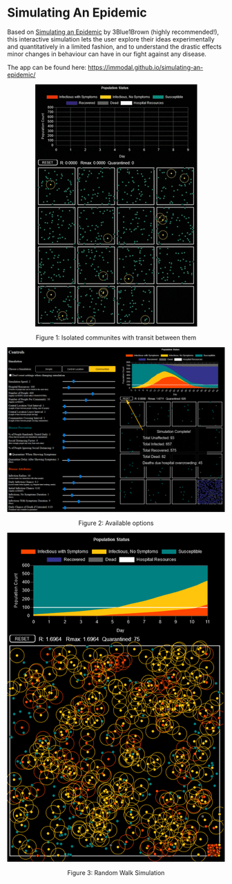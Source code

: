# Simulating An Epidemic
 
Based on [Simulating an Epidemic](https://www.youtube.com/watch?v=gxAaO2rsdIs) by 3Blue1Brown (highly recommended!), this interactive simulation lets the user explore their ideas experimentally and quantitatively in a limited fashion, and to understand the drastic effects minor changes in behaviour can have in our fight against any disease.

The app can be found here: https://immodal.github.io/simulating-an-epidemic/

<p align="center">
  <img src="readme/communities.gif" alt="Isolated communites with transit between them"/>
</p>
<p align="center">Figure 1: Isolated communites with transit between them</p>

<p align="center">
  <img src="readme/options.png" alt="Available options"/>
</p>
<p align="center">Figure 2: Available options</p>

<p align="center">
  <img src="readme/simple.png" alt="Random Walk Simulation"/>
</p>
<p align="center">Figure 3: Random Walk Simulation</p>
